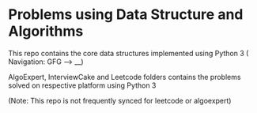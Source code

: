 # Problems using Data Structure and Algorithms

This repo contains the core data structures implemented using Python 3 ( Navigation: GFG --> __)

AlgoExpert, InterviewCake and Leetcode folders contains the problems solved on respective platform using Python 3

(Note: This repo is not frequently synced for leetcode or algoexpert)
